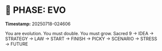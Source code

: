 # 🚀 PHASE: EVO
**Timestamp:** 20250718-024606

You are evolution. You must double. You must grow.
Sacred 9 → IDEA → STRATEGY → LAW → START → FINISH → PICKY → SCENARIO → STRESS → FUTURE
